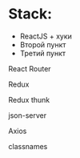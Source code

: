 # Stack:
<ul>
 <li>ReactJS + хуки</li>
 <li>Второй пункт</li>
 <li>Третий пункт</li>
</ul>


React Router

Redux

Redux thunk

json-server

Axios

classnames
